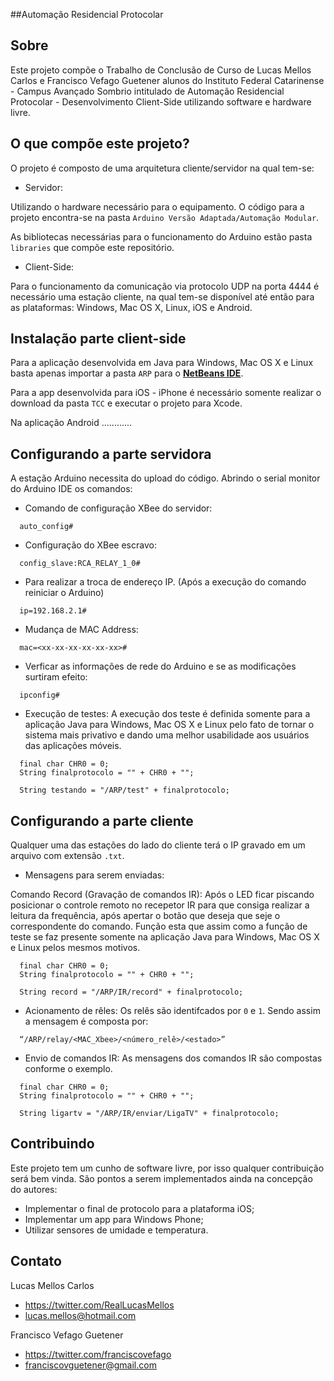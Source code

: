 ##Automação Residencial Protocolar

Sobre
--------------
Este projeto compõe o Trabalho de Conclusão de Curso de Lucas Mellos Carlos e Francisco Vefago Guetener alunos do Instituto Federal Catarinense - Campus Avançado Sombrio intitulado de Automação Residencial Protocolar - Desenvolvimento Client-Side utilizando software e hardware livre.

O que compõe este projeto?
--------------------------------
O projeto é composto de uma arquitetura cliente/servidor na qual tem-se:
- Servidor:

Utilizando o hardware necessário para o equipamento. O código para a projeto encontra-se na pasta `Arduino Versão Adaptada/Automação Modular`.

As bibliotecas necessárias para o funcionamento do Arduino estão pasta `libraries` que compõe este repositório.

- Client-Side:

Para o funcionamento da comunicação via protocolo UDP na porta 4444 é necessário uma estação cliente, na qual tem-se disponível até então para as plataformas: Windows, Mac OS X, Linux, iOS e Android.

Instalação parte client-side
-------------------------------

Para a aplicação desenvolvida em Java para Windows, Mac OS X e Linux basta apenas importar a pasta `ARP` para o **[NetBeans IDE](https://netbeans.org/)**.

Para a app desenvolvida para iOS - iPhone é necessário somente realizar o download da pasta `TCC` e executar o projeto para Xcode.

Na aplicação Android ............

Configurando a parte servidora
------------------------------------

A estação Arduino necessita do upload do código. Abrindo o serial monitor do Arduino IDE os comandos:
- Comando de configuração XBee do servidor:

```
  auto_config#
```

- Configuração do XBee escravo:

```
  config_slave:RCA_RELAY_1_0#
```
  
-  Para realizar a troca de endereço IP. (Após a execução do comando reiniciar o Arduino)
```
  ip=192.168.2.1#
```
  
- Mudança de MAC Address:
```
  mac=<xx-xx-xx-xx-xx-xx>#
```

- Verficar as informações de rede do Arduino e se as modificações surtiram efeito:
```
  ipconfig#
```

- Execução de testes:
A execução dos teste é definida somente para a aplicação Java para Windows, Mac OS X e Linux pelo fato de tornar o sistema mais privativo e dando uma melhor usabilidade aos usuários das aplicações móveis.
```
  final char CHR0 = 0;
  String finalprotocolo = "" + CHR0 + "";
  
  String testando = "/ARP/test" + finalprotocolo;
```
Configurando a parte cliente
-------------------------------------

Qualquer uma das estações do lado do cliente terá o IP gravado em um arquivo com extensão `.txt`.

- Mensagens para serem enviadas:

Comando Record (Gravação de comandos IR):
Após o LED ficar piscando posicionar o controle remoto no recepetor IR para que consiga realizar a leitura da frequência, após apertar o botão que deseja que seje o correspondente do comando. Função esta que assim como a função de teste se faz presente somente na aplicação Java para Windows, Mac OS X e Linux pelos mesmos motivos.
```
  final char CHR0 = 0;
  String finalprotocolo = "" + CHR0 + "";
  
  String record = "/ARP/IR/record" + finalprotocolo;
```

- Acionamento de rêles:
Os relês são identifcados por `0` e `1`. Sendo assim a mensagem é composta por:
```
  “/ARP/relay/<MAC_Xbee>/<número_relê>/<estado>”
```
- Envio de comandos IR:
As mensagens dos comandos IR  são compostas conforme o exemplo.
```
  final char CHR0 = 0;
  String finalprotocolo = "" + CHR0 + "";
  
  String ligartv = "/ARP/IR/enviar/LigaTV" + finalprotocolo;
```

Contribuindo
------------
Este projeto tem um cunho de software livre, por isso qualquer contribuição será bem vinda.
São pontos a serem implementados ainda na concepção do autores:
- Implementar o final de protocolo para a plataforma iOS;
- Implementar um app para Windows Phone;
- Utilizar sensores de umidade e temperatura.

Contato
-------------
Lucas Mellos Carlos
- https://twitter.com/RealLucasMellos
- lucas.mellos@hotmail.com

Francisco Vefago Guetener
- https://twitter.com/franciscovefago
- franciscovguetener@gmail.com
